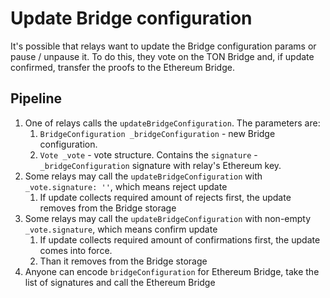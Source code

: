 # Update Bridge configuration

It's possible that relays want to update the Bridge configuration params or pause / unpause it.
To do this, they vote on the TON Bridge and, if update confirmed, transfer the proofs to the Ethereum Bridge.

## Pipeline

1. One of relays calls the `updateBridgeConfiguration`. The parameters are:
    1. `BridgeConfiguration _bridgeConfiguration` - new Bridge configuration.
    2. `Vote _vote` - vote structure. Contains the `signature` - `_bridgeConfiguration` signature with relay's Ethereum key.
2. Some relays may call the `updateBridgeConfiguration` with `_vote.signature: ''`, which means reject update
    1. If update collects required amount of rejects first, the update removes from the Bridge storage
3. Some relays may call the `updateBridgeConfiguration` with non-empty `_vote.signature`, which means confirm update
    1. If update collects required amount of confirmations first, the update comes into force.
    2. Than it removes from the Bridge storage
4. Anyone can encode `bridgeConfiguration` for Ethereum Bridge, take the list of signatures and call the Ethereum Bridge

